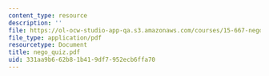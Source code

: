 ```yaml
---
content_type: resource
description: ''
file: https://ol-ocw-studio-app-qa.s3.amazonaws.com/courses/15-667-negotiation-and-conflict-management-spring-2001/331aa9b662b81b419df7952ecb6ffa70_nego_quiz.pdf
file_type: application/pdf
resourcetype: Document
title: nego_quiz.pdf
uid: 331aa9b6-62b8-1b41-9df7-952ecb6ffa70
---
```

